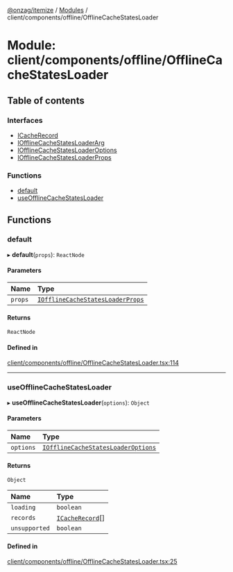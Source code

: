 [@onzag/itemize](../README.md) / [Modules](../modules.md) / client/components/offline/OfflineCacheStatesLoader

# Module: client/components/offline/OfflineCacheStatesLoader

## Table of contents

### Interfaces

- [ICacheRecord](../interfaces/client_components_offline_OfflineCacheStatesLoader.ICacheRecord.md)
- [IOfflineCacheStatesLoaderArg](../interfaces/client_components_offline_OfflineCacheStatesLoader.IOfflineCacheStatesLoaderArg.md)
- [IOfflineCacheStatesLoaderOptions](../interfaces/client_components_offline_OfflineCacheStatesLoader.IOfflineCacheStatesLoaderOptions.md)
- [IOfflineCacheStatesLoaderProps](../interfaces/client_components_offline_OfflineCacheStatesLoader.IOfflineCacheStatesLoaderProps.md)

### Functions

- [default](client_components_offline_OfflineCacheStatesLoader.md#default)
- [useOfflineCacheStatesLoader](client_components_offline_OfflineCacheStatesLoader.md#useofflinecachestatesloader)

## Functions

### default

▸ **default**(`props`): `ReactNode`

#### Parameters

| Name | Type |
| :------ | :------ |
| `props` | [`IOfflineCacheStatesLoaderProps`](../interfaces/client_components_offline_OfflineCacheStatesLoader.IOfflineCacheStatesLoaderProps.md) |

#### Returns

`ReactNode`

#### Defined in

[client/components/offline/OfflineCacheStatesLoader.tsx:114](https://github.com/onzag/itemize/blob/59702dd5/client/components/offline/OfflineCacheStatesLoader.tsx#L114)

___

### useOfflineCacheStatesLoader

▸ **useOfflineCacheStatesLoader**(`options`): `Object`

#### Parameters

| Name | Type |
| :------ | :------ |
| `options` | [`IOfflineCacheStatesLoaderOptions`](../interfaces/client_components_offline_OfflineCacheStatesLoader.IOfflineCacheStatesLoaderOptions.md) |

#### Returns

`Object`

| Name | Type |
| :------ | :------ |
| `loading` | `boolean` |
| `records` | [`ICacheRecord`](../interfaces/client_components_offline_OfflineCacheStatesLoader.ICacheRecord.md)[] |
| `unsupported` | `boolean` |

#### Defined in

[client/components/offline/OfflineCacheStatesLoader.tsx:25](https://github.com/onzag/itemize/blob/59702dd5/client/components/offline/OfflineCacheStatesLoader.tsx#L25)
